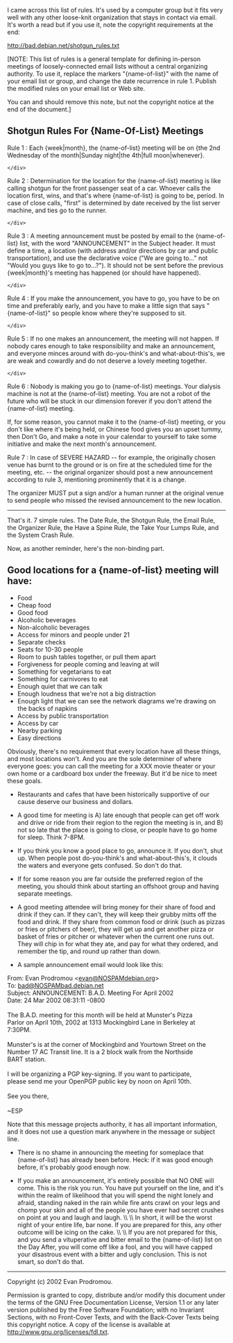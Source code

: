 <div id="wikitext">

<span id="excerpt"></span> I came across this list of rules. It's used
by a computer group but it fits very well with any other loose-knit
organization that stays in contact via email. It's worth a read but if
you use it, note the copyright requirements at the end:

<http://bad.debian.net/shotgun_rules.txt> <span id="excerptend"></span>

[NOTE: This list of rules is a general template for defining in-person
meetings of loosely-connected email lists without a central organizing
authority. To use it, replace the markers "{name-of-list}" with the name
of your email list or group, and change the date recurrence in rule 1.
Publish the modified rules on your email list or Web site.

You can and should remove this note, but not the copyright notice at the
end of the document.]

<div class="vspace">

</div>

Shotgun Rules For {Name-Of-List} Meetings
-----------------------------------------

Rule 1
:   Each {week|month}, the {name-of-list} meeting will be on {the 2nd
    Wednesday of the month|Sunday night|the 4th|full moon|whenever}.
    <div class="vspace">

    </div>

Rule 2
:   Determination for the location for the {name-of-list} meeting is
    like calling shotgun for the front passenger seat of a car. Whoever
    calls the location first, wins, and that's where {name-of-list} is
    going to be, period. In case of close calls, "first" is determined
    by date received by the list server machine, and ties go to the
    runner.
    <div class="vspace">

    </div>

Rule 3
:   A meeting announcement must be posted by email to the {name-of-list}
    list, with the word "ANNOUNCEMENT" in the Subject header. It must
    define a time, a location (with address and/or directions by car and
    public transportation), and use the declarative voice ("We are going
    to..." not "Would you guys like to go to...?"). It should not be
    sent before the previous {week|month}'s meeting has happened (or
    should have happened).
    <div class="vspace">

    </div>

Rule 4
:   If you make the announcement, you have to go, you have to be on time
    and preferably early, and you have to make a little sign that says
    "{name-of-list}" so people know where they're supposed to sit.
    <div class="vspace">

    </div>

Rule 5
:   If no one makes an announcement, the meeting will not happen. If
    nobody cares enough to take responsibility and make an announcement,
    and everyone minces around with do-you-think's and
    what-about-this's, we are weak and cowardly and do not deserve a
    lovely meeting together.
    <div class="vspace">

    </div>

Rule 6
:   Nobody is making you go to {name-of-list} meetings. Your dialysis
    machine is not at the {name-of-list} meeting. You are not a robot of
    the future who will be stuck in our dimension forever if you don't
    attend the {name-of-list} meeting.

<div class="vspace">

</div>

<div class="indent">

If, for some reason, you cannot make it to the {name-of-list} meeting,
or you don't like where it's being held, or Chinese food gives you an
upset tummy, then Don't Go, and make a note in your calendar to yourself
to take some initiative and make the next month's announcement.

</div>

<div class="vspace">

</div>

Rule 7
:   In case of SEVERE HAZARD -- for example, the originally chosen venue
    has burnt to the ground or is on fire at the scheduled time for the
    meeting, etc. -- the original organizer should post a new
    announcement according to rule 3, mentioning prominently that it is
    a change.

<div class="vspace">

</div>

<div class="indent">

The organizer MUST put a sign and/or a human runner at the original
venue to send people who missed the revised announcement to the new
location.

</div>

<div class="vspace">

</div>

------------------------------------------------------------------------

That's it. 7 simple rules. The Date Rule, the Shotgun Rule, the Email
Rule, the Organizer Rule, the Have a Spine Rule, the Take Your Lumps
Rule, and the System Crash Rule.

Now, as another reminder, here's the non-binding part.

<div class="vspace">

</div>

Good locations for a {name-of-list} meeting will have:
------------------------------------------------------

-   Food
-   Cheap food
-   Good food
-   Alcoholic beverages
-   Non-alcoholic beverages
-   Access for minors and people under 21
-   Separate checks
-   Seats for 10-30 people
-   Room to push tables together, or pull them apart
-   Forgiveness for people coming and leaving at will
-   Something for vegetarians to eat
-   Something for carnivores to eat
-   Enough quiet that we can talk
-   Enough loudness that we're not a big distraction
-   Enough light that we can see the network diagrams we're drawing on
    the backs of napkins
-   Access by public transportation
-   Access by car
-   Nearby parking
-   Easy directions

Obviously, there's no requirement that every location have all these
things, and most locations won't. And you are the sole determiner of
where everyone goes: you can call the meeting for a XXX movie theater or
your own home or a cardboard box under the freeway. But it'd be nice to
meet these goals.

<div class="vspace">

</div>

-   Restaurants and cafes that have been historically supportive of our
    cause deserve our business and dollars.
    <div class="vspace">

    </div>

-   A good time for meeting is A) late enough that people can get off
    work and drive or ride from their region to the region the meeting
    is in, and B) not so late that the place is going to close, or
    people have to go home for sleep. Think 7-8PM.
    <div class="vspace">

    </div>

-   If you think you know a good place to go, announce it. If you don't,
    shut up. When people post do-you-think's and what-about-this's, it
    clouds the waters and everyone gets confused. So don't do that.
    <div class="vspace">

    </div>

-   If for some reason you are far outside the preferred region of the
    meeting, you should think about starting an offshoot group and
    having separate meetings.
    <div class="vspace">

    </div>

-   A good meeting attendee will bring money for their share of food and
    drink if they can. If they can't, they will keep their grubby mitts
    off the food and drink. If they share from common food or drink
    (such as pizzas or fries or pitchers of beer), they will get up and
    get another pizza or basket of fries or pitcher or whatever when the
    current one runs out. They will chip in for what they ate, and pay
    for what they ordered, and remember the tip, and round up rather
    than down.
    <div class="vspace">

    </div>

-   A sample announcement email would look like this:

<div class="vspace">

</div>

<div id="sourceblock1" class="sourceblock">

<div class="sourceblocktext">

<div class="email">

<span class="sc0"><span class="kw3">From</span><span
class="sy0">:</span> Evan Prodromou <span class="sy0">\<</span><span
class="re2">evan@NOSPAMdebian.org</span><span
class="sy0">\></span></span>\
 <span class="sc0"><span class="kw3">To</span><span class="sy0">:</span>
<span class="re2">bad@NOSPAMbad.debian.net</span></span>\
 <span class="sc0"><span class="kw3">Subject</span><span
class="sy0">:</span> ANNOUNCEMENT<span class="sy0">:</span> B.A.D.
Meeting For April 2002</span>\
 <span class="sc0"><span class="kw3">Date</span><span
class="sy0">:</span> 24 Mar 2002 <span
class="re4">08:31:11</span> -0800</span>\
\
 The B.A.D. meeting for this month will be held at Munster's Pizza\
 Parlor on April 10th, 2002 at 1313 Mockingbird Lane in Berkeley at\
 7:30PM.\
\
 Munster's is at the corner of Mockingbird and Yourtown Street on the\
 Number 17 AC Transit line. It is a 2 block walk from the Northside\
 BART station.\
\
 I will be organizing a PGP key-signing. If you want to participate,\
 please send me your OpenPGP public key by noon on April 10th.\
\
 See you there,\
\
 \~ESP

</div>

</div>

<div class="sourceblocklink">

</div>

</div>

<div class="vspace">

</div>

<div class="indent">

Note that this message projects authority, it has all important
information, and it does not use a question mark anywhere in the message
or subject line.

</div>

<div class="vspace">

</div>

-   There is no shame in announcing the meeting for someplace that
    {name-of-list} has already been before. Heck: if it was good enough
    before, it's probably good enough now.
    <div class="vspace">

    </div>

-   If you make an announcement, it's entirely possible that NO ONE will
    come. This is the risk you run. You have put yourself on the line,
    and it's within the realm of likelihood that you will spend the
    night lonely and afraid, standing naked in the rain while fire ants
    crawl on your legs and chomp your skin and all of the people you
    have ever had secret crushes on point at you and laugh and laugh.
    \\\\ \\\\ In short, it will be the worst night of your entire life,
    bar none. If you are prepared for this, any other outcome will be
    icing on the cake. \\\\ \\\\ If you are not prepared for this, and
    you send a vituperative and bitter email to the {name-of-list} list
    on the Day After, you will come off like a fool, and you will have
    capped your disastrous event with a bitter and ugly conclusion. This
    is not smart, so don't do that.

<div class="vspace">

</div>

------------------------------------------------------------------------

Copyright (c) 2002 Evan Prodromou.

Permission is granted to copy, distribute and/or modify this document
under the terms of the GNU Free Documentation License, Version 1.1 or
any later version published by the Free Software Foundation; with no
Invariant Sections, with no Front-Cover Texts, and with the Back-Cover
Texts being this copyright notice. A copy of the license is available at
<http://www.gnu.org/licenses/fdl.txt>.

<div class="vspace">

</div>

<div style="display: none;">

Keep metadata at end of page

Summary:A great set of rules for running team meetings on the fly
Parent:Consulting(.<span
class="wikiword">[HomePage](http://wiki.tamouse.org?n=Consulting.HomePage?action=print)</span>)
<span
class="wikiword">[IncludeMe](http://wiki.tamouse.org?n=Consulting.IncludeMe?action=edit)[?](http://wiki.tamouse.org?n=Consulting.IncludeMe?action=edit)</span>:[Consulting.HomePage](http://wiki.tamouse.org?n=Consulting.HomePage?action=print)
Categories:[Articles](http://wiki.tamouse.org?n=Category.Articles),
[HowTos](http://wiki.tamouse.org?n=Category.HowTos) Tags: shotgun rules,
meetings, self-organizing

</div>

<div class="vspace">

</div>

</div>
